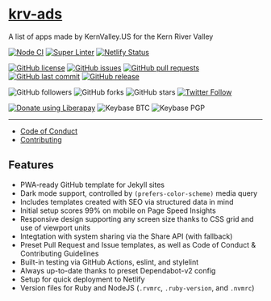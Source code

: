 # [krv-ads](https://ads.kernvalley.us/)
A list of apps made by KernValley.US for the Kern River Valley

<!-- [![Dependabot Status](https://api.dependabot.com/badges/status?host=github&repo=kernvalley/apps.kernvalley.us)](https://dependabot.com) -->
[![Node CI](https://github.com/kernvalley/apps.kernvalley.us/workflows/Node%20CI/badge.svg)](https://github.com/kernvalley/apps.kernvalley.us/actions)
[![Super Linter](https://github.com/kernvalley/apps.kernvalley.us/workflows/Lint%20Code%20Base/badge.svg)](https://github.com/kernvalley/apps.kernvalley.us/actions?query=workflow%3A%22Lint+Code+Base%22)
[![Netlify Status](https://api.netlify.com/api/v1/badges/252539d1-4596-41e9-9d63-97a964822b25/deploy-status)](https://app.netlify.com/sites/infallible-galileo-ac41ee/deploys)

[![GitHub license](https://img.shields.io/github/license/kernvalley/apps.kernvalley.us.svg)](https://github.com/kernvalley/apps.kernvalley.us/blob/master/LICENSE)
[![GitHub issues](https://img.shields.io/github/issues/kernvalley/apps.kernvalley.us.svg)](https://github.com/kernvalley/apps.kernvalley.us/issues)
[![GitHub pull requests](https://img.shields.io/github/issues-pr/kernvalley/apps.kernvalley.us.svg)](https://github.com/kernvalley/apps.kernvalley.us/pulls)
[![GitHub last commit](https://img.shields.io/github/last-commit/kernvalley/apps.kernvalley.us.svg)](https://github.com/kernvalley/apps.kernvalley.us/commits/master)
[![GitHub release](https://img.shields.io/github/release/kernvalley/apps.kernvalley.us.svg)](https://github.com/kernvalley/apps.kernvalley.us/releases)

![GitHub followers](https://img.shields.io/github/followers/kernvalley.svg?style=social)
![GitHub forks](https://img.shields.io/github/forks/kernvalley/apps.kernvalley.us.svg?style=social)
![GitHub stars](https://img.shields.io/github/stars/kernvalley/apps.kernvalley.us.svg?style=social)
[![Twitter Follow](https://img.shields.io/twitter/follow/kern_valley.svg?style=social)](https://twitter.com/shgysk8zer0)

[![Donate using Liberapay](https://img.shields.io/liberapay/receives/shgysk8zer0.svg?logo=liberapay)](https://liberapay.com/shgysk8zer0/donate "Donate using Liberapay")
![Keybase BTC](https://img.shields.io/keybase/btc/shgysk8zer0.svg)
![Keybase PGP](https://img.shields.io/keybase/pgp/shgysk8zer0.svg)
- - -

- [Code of Conduct](./.github/CODE_OF_CONDUCT.md)
- [Contributing](./.github/CONTRIBUTING.md)
<!-- - [Security Policy](./.github/SECURITY.md) -->

## Features
- PWA-ready GitHub template for Jekyll sites
- Dark mode support, controlled by `(prefers-color-scheme)` media query
- Includes templates created with SEO via structured data in mind
- Initial setup scores 99% on mobile on Page Speed Insights
- Responsive design supporting any screen size thanks to CSS grid and use of viewport units
- Integtation with system sharing via the Share API (with fallback)
- Preset Pull Request and Issue templates, as well as Code of Conduct & Contributing Guidelines
- Built-in testing via GitHub Actions, eslint, and stylelint
- Always up-to-date thanks to preset Dependabot-v2 config
- Setup for quick deployment to Netlify
- Version files for Ruby and NodeJS (`.rvmrc`, `.ruby-version`, and `.nvmrc`)
